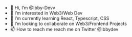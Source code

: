 - 👋 Hi, I’m @Ibby-Devv
- 👀 I’m interested in Web3/Web Dev
- 🌱 I’m currently learning React, Typescript, CSS
- 💞️ I’m looking to collaborate on Web3/Frontend Projects
- 📫 How to reach me reach me on Twitter @Ibbydev
